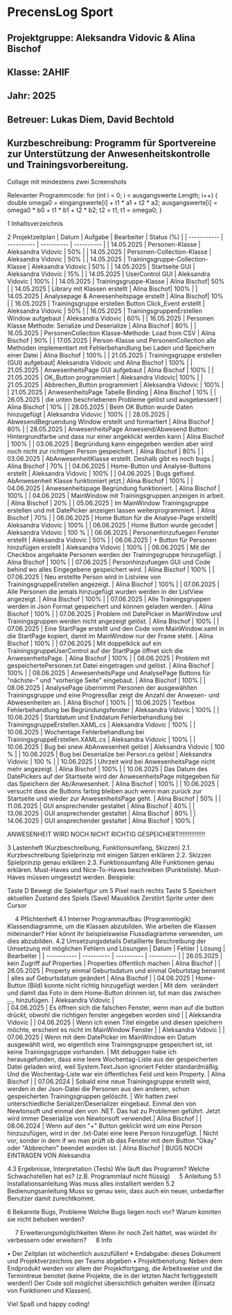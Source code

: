 # **PrecensLog Sport**

## Projektgruppe: Aleksandra Vidovic & Alina Bischof
## Klasse: 2AHIF
## Jahr: 2025








## Betreuer: Lukas Diem, David Bechtold                                                                                    
## Kurzbeschreibung: Programm für Sportvereine zur Unterstützung der Anwesenheitskontrolle und Trainingsvorbereitung.


Collage mit mindestens zwei Screenshots 







Relevanter Programmcode:
for (int i = 0; i < ausgangswerte.Length; i++)
{
      double omega0 = eingangswerte[i] + t1 * a1 + t2 * a2;
      ausgangswerte[i] = omega0 * b0 + t1 * b1 + t2 * b2;
      t2 = t1;
      t1 = omega0;
}


1	Inhaltsverzeichnis







2	Projektzeitplan
|    Datum    |   Aufgabe  | Bearbeiter | Status (%) |
| ----------- | ---------- | ---------- | ---------- |
|  14.05.2025 | Personen-Klasse | Aleksandra Vidovic | 50% |
|  14.05.2025 | Personen-Collection-Klasse | Aleksandra Vidovic | 50% |
|  14.05.2025 | Trainingsgruppe-Collection-Klasse | Aleksandra Vidovic | 50% |
|  14.05.2025 | Startseite GUI | Aleksandra Vidovic | 15% |
|  14.05.2025 | UserControl GUI | Aleksandra Vidovic | 100% |
|  14.05.2025 | Trainingsgruppe-Klasse | Alina Bischof| 50% |
|  14.05.2025 | Library mit Klassen erstellt | Alina Bischof| 100% |
|  14.05.2025 | Analysepage & Anwesenheitspage erstellt | Alina Bischof| 10% |
|  16.05.2025 | Trainingsgruppe erstellen Button Click_Event erstellt | Aleksandra Vidovic | 50% |
|  16.05.2025 | TrainingsgruppenErstellen Window aufgebaut | Aleksandra Vidovic | 60% |
|  16.05.2025 | Personen Klasse Methode: Serialize und Deserialize | Alina Bischof | 80% |
|  16.05.2025 | PersonenCollection Klasse-Methode: Load from CSV | Alina Bischof | 90% |
|  17.05.2025 | Person-Klasse und PersonenCollection alle Methoden implementiert mit Fehlerbehandlung bei Laden und Speichern einer Datei | Alina Bischof | 100% |
|  21.05.2025 | Trainingsgruppe erstellen (GUI) aufgebaut| Aleksandra Vidovic und Alina Bischof | 100% |
|  21.05.2025 | AnwesenheitsPage GUI aufgebaut | Alina Bischof | 100% |
|  21.05.2025 | OK_Button programmiert | Aleksandra Vidovic| 100% |
|  21.05.2025 | Abbrechen_Button programmiert | Aleksandra Vidovic | 100% |
|  21.05.2025 | AnwesenheitsPage Tabelle Binding | Alina Bischof | 10%  |
|  26.05.2025 | die unten beschriebenen Probleme gelöst und ausgebessert | Alina Bischof | 10% |
|  28.05.2025 | Beim OK Button wurde Daten hinzugefügt | Aleksandra Vidovic | 100% |
|  28.05.2025 | AbwesendBegruendung Window erstellt und formartiert | Alina Bischof | 80% |
|  28.05.2025 | AnwesenheitsPage Anwesend/Abwesend Button: Hintergrundfarbe und dass nur einer angeklickt werden kann | Alina Bischof | 100% |
|  03.06.2025 | Begründung kann eingegeben werden aber wird noch nicht zur richtigen Person gespeichert. | Alina Bischof | 80% |
|  03.06.2025 | AbAnwesenheitKlasse erstellt. Deshalb gibt es noch bugs.| Alina Bischof | 70% |
|  04.06.2025 | Home-Button und Analyse-Buttons erstellt | Aleksandra Vidovic | 100% |
|  04.06.2025 | Bugs gefixed. AbAnwesenheit Klasse funktioniert jetzt.| Alina Bischof | 100% |
|  04.06.2025 | Anwesenheitspage Begründung funktioniert. | Alina Bischof | 100% |
|  04.06.2025 | MainWindow mit Trainingsgruppen anzeigen in arbeit. | Alina Bischof | 20% |
|  05.06.2025 | Im MainWindow Trainingsgruppe erstellen und mit DatePicker anzeigen lassen weiterprogrammiert. | Alina Bischof | 70% |
|  06.06.2025 | Home Button für die Analyse-Page erstellt| Aleksandra Vidovic | 100% |
|  06.06.2025 | Home Button wurde gecodet | Aleksandra Vidovic | 100 % |
|  06.06.2025 | Personenhinzufuegen Fenster erstellt | Aleksandra Vidovic | 50% |
|  06.06.2025 | + Button für Personen hinzufügen erstellt | Aleksandra Vidovic | 100% |
|  06.06.2025 | Mit der Checkbox angehakte Personen werden der Trainingsgruppe hinzugefügt. | Alina Bischof | 100% |
|  07.06.2025 | Personhinzufuegen GUI und Code behind wo alles Eingegebene gespeichert wird. | Alina Bischof | 100% |
|  07.06.2025 | Neu erstellte Person wird in Listview von TrainingsgruppeErstellen angezeigt. | Alina Bischof | 100% |
|  07.06.2025 | Alle Personen die jemals hinzugefügt wurden werden in der ListView angezeigt. | Alina Bischof | 100% |
|  07.06.2025 | Alle Trainingsgruppen werden in Json Format gespeichert und können geladen werden. | Alina Bischof | 100% |
|  07.06.2025 | Problem mit DatePicker in MainWindow und Trainingsgruppen werden nicht angezeigt gelöst. | Alina Bischof | 100% |
|  07.06.2025 | Eine StartPage erstellt und den Code vom MainWindow.xaml in die StartPage kopiert, damit im MainWindow nur der Frame steht. | Alina Bischof | 100% |
|  07.06.2025 | Mit doppelklick auf ein TrainingsgruppeUserControl auf der StartPage öffnet sich die AnwesenheitsPage. | Alina Bischof | 100% |
|  08.06.2025 | Problem mit gespeichertePersonen.txt Datei eingetragen und gelöst. | Alina Bischof | 100% |
|  08.06.2025 | AnwesenheitsPage und AnalysePage Buttons für "nächste-" und "vorherige Seite" eingebaut. | Alina Bischof | 100% |
|  08.06.2025 | AnalysePage übernimmt Personen der ausgewählten Trainingsgruppe und eine ProgressBar zeigt die Anzahl der Anwesen- und Abwesenheiten an. | Alina Bischof | 100% |
|  10.06.2025 | Textbox Fehlerbehandlung bei Begründungsfenster | Aleksandra Vidovic | 100% |
|  10.06.2025 | Startdatum und Enddatum Fehlerbehandlung bei TrainingsgruppeErstellen.XAML.cs | Aleksandra Vidovic | 100% | 
|  10.06.2025 | Wochentage Fehlerbehandlung bei TrainingsgruppeErstellen.XAML.cs | Aleksandra Vidovic | 100% |
|  10.06.2025 | Bug bei snew AbAnwesenheit gelöst | Aleksandra Vidovic | 100 % | 
|  10.06.2025 | Bug bei Deserialize bei Person.cs gelöst | Aleksandra Vidovic | 100 % |
|  10.06.2025 | Uhrzeit wird bei AnwesenheitsPage nicht mehr angezeigt. | Alina Bischof | 100% |
|  10.06.2025 | Das Datum des DatePickers auf der Startseite wird der AnwesenheitsPage mitgegeben für das Speichern der Ab/Anwesenheit. | Alina Bischof | 100% |
|  10.06.2025 | versucht dass die Buttons farbig bleiben auch wenn man zurück zur Startseite und wieder zur AnwesenheitsPage geht. | Alina Bischof | 50% |
|  11.06.2025 | GUI ansprechender gestaltet | Alina Bischof | 40% |
|  13.06.2025 | GUI ansprechender gestaltet | Alina Bischof | 80% |
|  14.06.2025 | GUI ansprechender gestaltet | Alina Bischof | 100% |

ANWESENHEIT WIRD NOCH NICHT RICHTIG GESPEICHERT!!!!!!!!!!!!!!!





3	Lastenheft (Kurzbeschreibung, Funktionsumfang, Skizzen)
2.1. Kurzbeschreibung 
Spielprinzip mit einigen Sätzen erklären
2.2. Skizzen
Spielprinzip genau erklären
2.3. Funktionsumfang
Alle Funktionen genau erklären.
Must-Haves und Nice-To-Haves beschreiben (Punkteliste). Must-Haves müssen umgesetzt werden.
Beispiele: 

Taste D	Bewegt die Spielerfigur um 5 Pixel nach rechts
Taste S	Speichert aktuellen Zustand des Spiels (Save)
Mausklick	Zerstört Sprite unter dem Cursor
	


 
4	Pflichtenheft
4.1	Interner Programmaufbau (Programmlogik)
Klassendiagramme, um die Klassen abzubilden.
Wie arbeiten die Klassen miteinander? Hier könnt ihr beispielsweise Flussdiagramme verwenden, um dies abzubilden.
4.2	Umsetzungsdetails
Detaillierte Beschreibung der Umsetzung mit möglichen Fehlern und Lösungen
|    Datum    |   Fehler   | Lösung | Bearbeiter |
| ----------- | ---------- | ---------- | ---------- |
|  26.05.2025 |  kein Zugriff auf Properties | Properties öffentlich machen | Alina Bischof |
|  26.05.2025 |  Property einmal Geburtsdatum und einmal Geburtstag benannt | alles auf Geburtsdatum geändert | Alina Bischof |
|  04.06.2025 |  Home-Button (Bild) konnte nicht richtig hinzugefügt werden | Mit dem <Image Source="Bilder/name des bildes"> verändert und damit das Foto in dem Home-Button drinnen ist, tut man das zwischen <Button><Image Source.../></Button> hinzufügen. | Aleksandra Vidovic |  
|  04.06.2025 |  Es öffnen sich die falschen Fenster, wenn man auf die button drückt, obwohl die richtigen fenster angegeben worden sind | | Aleksandra Vidovic |
|  04.06.2025 |  Wenn ich einen Titel eingebe und diesen speichern möchte, erscheint es nicht im MainWindow Fenster |  | Aleksandra Vidovic |
|  07.06.2025 |  Wenn mit dem DatePicker im MainWindow ein Datum ausgewählt wird, wo eigentlich eine Trainingsgruppe gespeichert ist, ist keine Trainingsgruppe vorhanden. | Mit debuggen habe ich herausgefunden, dass eine leere Wochentag-Liste aus der gespeicherten Datei geladen wird, weil System.Text.Json ignoriert Felder standardmäßig. Und die Wochentag-Liste war ein öffentliches Feld und kein Property. | Alina Bischof |
|  07.06.2024 |  Sobald eine neue Trainingsgruppe erstellt wird, werden in der Json-Datei die Personen aus den anderen, schon gespeicherten Trainingsgruppen gelöscht. | Wir hatten zwei unterschiedliche Serializer/Deserializer eingebaut. Einmal den von Newtonsoft und einmal den von .NET. Das hat zu Problemen geführt. Jetzt wird immer Deserialize von Newtonsoft verwendet.| Alina Bischof |
|  08.06.2024 |  Wenn auf den "+" Button geklickt wird um eine Person hinzuzufügen, wird in der .txt-Datei eine leere Person hinzugefügt. | Nicht vor, sonder in dem if wo man prüft ob das Fenster mit dem Button "Okay" oder "Abbrechen" beendet worden ist. | Alina Bischof |
BUGS NOCH EINTRAGEN VON Aleksandra 

4.3	Ergebnisse, Interpretation (Tests)
Wie läuft das Programm?
Welche Schwachstellen hat es?   (z.B. Programmlauf nicht flüssig)
 
5	Anleitung
5.1	Installationsanleitung
Was muss alles installiert werden 
5.2	Bedienungsanleitung
Muss so genau sein, dass auch ein neuer, unbedarfter Benutzer damit zurechtkommt.



6	Bekannte Bugs, Probleme
Welche Bugs liegen noch vor? Warum konnten sie nicht behoben werden?





 
7	Erweiterungsmöglichkeiten
Wenn ihr noch Zeit hättet, was würdet ihr verbessern oder erweitern?
 
8	Info

•	Der Zeitplan ist wöchentlich auszufüllen!
•	Endabgabe: dieses Dokument und Projektverzeichnis per Teams abgeben
•	Projektbenotung: Neben dem Endprodukt werden vor allem der Projektfortgang, die Arbeitsweise und die Termintreue benotet (keine Projekte, die in der letzten Nacht fertiggestellt werden!) Der Code soll möglichst übersichtlich gehalten werden (Einsatz von Funktionen und Klassen).

Viel Spaß und happy coding!

   
